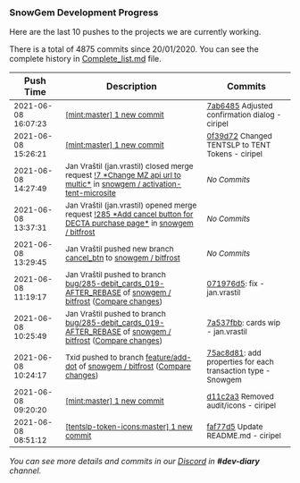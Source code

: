 
### SnowGem Development Progress

Here are the last 10 pushes to the projects we are currently working.

There is a total of 4875 commits since 20/01/2020. You can see the complete history in
 [Complete_list.md](Complete_list.md) file.

| Push Time | Description | Commits |
| --- | --- | --- |
| <sub>2021-06-08 16:07:23</sub> | <sub>[[mint:master] 1 new commit](https://github.com/TENTSLP/mint/commit/7ab64856c71b9cee69cf326419a624c5bc49c93e)</sub> | <sub>[7ab6485](https://github.com/TENTSLP/mint/commit/7ab64856c71b9cee69cf326419a624c5bc49c93e) Adjusted confirmation dialog - ciripel</sub> |
| <sub>2021-06-08 15:26:21</sub> | <sub>[[mint:master] 1 new commit](https://github.com/TENTSLP/mint/commit/0f39d720e69ec41874c1dbeeff0b1d4e45b7b358)</sub> | <sub>[0f39d72](https://github.com/TENTSLP/mint/commit/0f39d720e69ec41874c1dbeeff0b1d4e45b7b358) Changed TENTSLP to TENT Tokens - ciripel</sub> |
| <sub>2021-06-08 14:27:49</sub> | <sub>Jan Vraštil (jan.vrastil) closed merge request [\!7 \*Change MZ api url to multic\*](https://gitlab.com/snowgem/activation-tent-microsite/-/merge_requests/7) in [snowgem / activation\-tent\-microsite](https://gitlab.com/snowgem/activation-tent-microsite)</sub> | <sub>_No Commits_</sub> |
| <sub>2021-06-08 13:37:31</sub> | <sub>Jan Vraštil (jan.vrastil) opened merge request [\!285 \*Add cancel button for DECTA purchase page\*](https://gitlab.com/snowgem/bitfrost/-/merge_requests/285) in [snowgem / bitfrost](https://gitlab.com/snowgem/bitfrost)</sub> | <sub>_No Commits_</sub> |
| <sub>2021-06-08 13:29:45</sub> | <sub>Jan Vraštil pushed new branch [cancel\_btn](https://gitlab.com/snowgem/bitfrost/commits/cancel_btn) to [snowgem / bitfrost](https://gitlab.com/snowgem/bitfrost)</sub> | <sub>_No Commits_</sub> |
| <sub>2021-06-08 11:19:17</sub> | <sub>Jan Vraštil pushed to branch [bug/285\-debit\_cards\_019\-AFTER\_REBASE](https://gitlab.com/snowgem/bitfrost/commits/bug/285-debit_cards_019-AFTER_REBASE) of [snowgem / bitfrost](https://gitlab.com/snowgem/bitfrost) ([Compare changes](https://gitlab.com/snowgem/bitfrost/compare/7a537fbb0d11be91363983178010f1f01cee5ed9...071976d5ffe51de5d26fd5f91e58c35adfa1ebb8))</sub> | <sub>[071976d5](https://gitlab.com/snowgem/bitfrost/-/commit/071976d5ffe51de5d26fd5f91e58c35adfa1ebb8): fix - jan.vrastil</sub> |
| <sub>2021-06-08 10:25:49</sub> | <sub>Jan Vraštil pushed to branch [bug/285\-debit\_cards\_019\-AFTER\_REBASE](https://gitlab.com/snowgem/bitfrost/commits/bug/285-debit_cards_019-AFTER_REBASE) of [snowgem / bitfrost](https://gitlab.com/snowgem/bitfrost) ([Compare changes](https://gitlab.com/snowgem/bitfrost/compare/e6e4d87de17aec66b206b39d85ffb5e4784dd6f0...7a537fbb0d11be91363983178010f1f01cee5ed9))</sub> | <sub>[7a537fbb](https://gitlab.com/snowgem/bitfrost/-/commit/7a537fbb0d11be91363983178010f1f01cee5ed9): cards wip - jan.vrastil</sub> |
| <sub>2021-06-08 10:24:17</sub> | <sub>Txid pushed to branch [feature/add\-dot](https://gitlab.com/snowgem/bitfrost/commits/feature/add-dot) of [snowgem / bitfrost](https://gitlab.com/snowgem/bitfrost) ([Compare changes](https://gitlab.com/snowgem/bitfrost/compare/e8cb3b1f8307627f21eb5aedb7c0c523a041eef1...75ac8d81d657bbeb3fdca9652c9d7c9439b77a56))</sub> | <sub>[75ac8d81](https://gitlab.com/snowgem/bitfrost/-/commit/75ac8d81d657bbeb3fdca9652c9d7c9439b77a56): add properties for each transaction type - Snowgem</sub> |
| <sub>2021-06-08 09:20:20</sub> | <sub>[[mint:master] 1 new commit](https://github.com/TENTSLP/mint/commit/d11c2a31ee8d8a0a84060e0da469cc6cc8219964)</sub> | <sub>[d11c2a3](https://github.com/TENTSLP/mint/commit/d11c2a31ee8d8a0a84060e0da469cc6cc8219964) Removed audit/icons - ciripel</sub> |
| <sub>2021-06-08 08:51:12</sub> | <sub>[[tentslp-token-icons:master] 1 new commit](https://github.com/TENTSLP/tentslp-token-icons/commit/faf77d5010cd3404c05636a7a1713dee62766688)</sub> | <sub>[faf77d5](https://github.com/TENTSLP/tentslp-token-icons/commit/faf77d5010cd3404c05636a7a1713dee62766688) Update README.md - ciripel</sub> |

_You can see more details and commits in our [Discord](https://discord.gg/zumGnbg) in **#dev-diary** channel._
